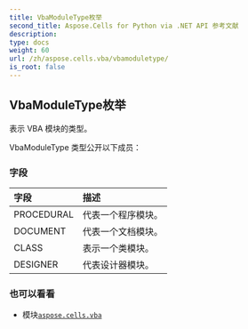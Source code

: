 ```yaml
---
title: VbaModuleType枚举
second_title: Aspose.Cells for Python via .NET API 参考文献
description:
type: docs
weight: 60
url: /zh/aspose.cells.vba/vbamoduletype/
is_root: false
---
```

## VbaModuleType枚举
表示 VBA 模块的类型。



VbaModuleType 类型公开以下成员：

### 字段
|字段|描述|
| :- | :- |
| PROCEDURAL |代表一个程序模块。|
| DOCUMENT |代表一个文档模块。|
| CLASS |表示一个类模块。|
| DESIGNER |代表设计器模块。|



### 也可以看看
* 模块[`aspose.cells.vba`](..)
